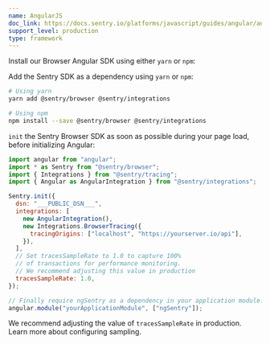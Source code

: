 ```yaml
---
name: AngularJS
doc_link: https://docs.sentry.io/platforms/javascript/guides/angular/angular1/
support_level: production
type: framework
---
```


Install our Browser Angular SDK using either `yarn` or `npm`:

Add the Sentry SDK as a dependency using `yarn` or `npm`:

```bash
# Using yarn
yarn add @sentry/browser @sentry/integrations

# Using npm
npm install --save @sentry/browser @sentry/integrations
```

`init` the Sentry Browser SDK as soon as possible during your page load, before initializing Angular:

```javascript
import angular from "angular";
import * as Sentry from "@sentry/browser";
import { Integrations } from "@sentry/tracing";
import { Angular as AngularIntegration } from "@sentry/integrations";

Sentry.init({
  dsn: "___PUBLIC_DSN___",
  integrations: [
    new AngularIntegration(),
    new Integrations.BrowserTracing({
      tracingOrigins: ["localhost", "https://yourserver.io/api"],
    }),
  ],
  // Set tracesSampleRate to 1.0 to capture 100%
  // of transactions for performance monitoring.
  // We recommend adjusting this value in production
  tracesSampleRate: 1.0,
});

// Finally require ngSentry as a dependency in your application module.
angular.module("yourApplicationModule", ["ngSentry"]);
```

We recommend adjusting the value of `tracesSampleRate` in production. Learn more about configuring <PlatformLink to="/configuration/sampling/">sampling</PlatformLink>.
